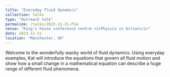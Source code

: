 ```yaml
---
title: "Everyday fluid dynamics"
collection: talks
type: "Outreach talk"
permalink: /talks/2023-11-21-PiA
venue: "King's house conference centre <i>Physics in Action</i>"
date: 2023-11-21
location: "Manchester, UK"
---
```


Welcome to the wonderfully wacky world of fluid dynamics. Using everyday examples, Kat will introduce the equations that govern all fluid motion and show how a small change in a mathematical equation can describe a huge range of different fluid phenomena.